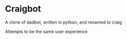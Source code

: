 # Craigbot

A clone of dadbot, written in python, and renamed to craig

Attempts to be the same user experience